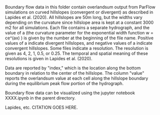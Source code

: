 

Boundary flow data in this folder contain overlandsum output from ParFlow simulations on curved hillslopes (convergent or divergent) as described in Lapides et al. (2020). All hillslopes are 50m long, but the widths vary depending on the curvature since hillslope area is kept at a constant 3000 m2 for all simulations. Each file contains a separate hydrograph, and the value of a (the curvature parameter for the exponential width function w = ce^(ax) ) is given by the number at the beginning of the file name. Positive values of a indicate divergent hillslopes, and negative values of a indicate convergent hillslopes. Some files indicate a resolution. The resolution is given as 4, 2, 1, 0.5, or 0.25. The temporal and spatial meaning of these resolutions is given in Lapides et al. (2020). 

Data are reported by "index," which is the location along the bottom boundary in relation to the center of the hillslope. The column "value" reports the overlandsum value at each cell along the hillslope boundary during the equilibrium peak flow portion of the hydrograph.

Boundary flow data can be visualized using the jupyter notebook XXXX.ipynb in the parent directory.

Lapides, etc. CITATION GOES HERE.
